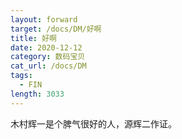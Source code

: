 ```yaml
---
layout: forward
target: /docs/DM/好啊
title: 好啊
date: 2020-12-12
category: 数码宝贝
cat_url: /docs/DM
tags: 
  - FIN
length: 3033
---
```


木村辉一是个脾气很好的人，源辉二作证。
